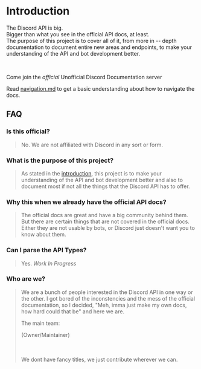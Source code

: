 # Introduction

The Discord API is big.\
Bigger than what you see in the official API docs, at least.\
The purpose of this project is to cover all of it, from more in -- depth
documentation to document entire new areas and endpoints, to make your
understanding of the API and bot development better.

<br>

Come join the *official* Unofficial Discord Documentation server

<server id="zVB5P96GE2"></server>

<note>

Read [navigation.md](https://discord-undoc.github.io/discord-undoc-theme/kbdcombo.html)
to get a basic understanding about how to navigate the docs.

</note>

## FAQ

### Is this official?

> No. We are not affiliated with Discord in any sort or form.

### What is the purpose of this project?

> As stated in the [introduction](#introduction), this project is to make your
> understanding of the API and bot development better and also to document
> most if not all the things that the Discord API has to offer.

### Why this when we already have the official API docs?

> The official docs are great and have a big community behind them.
> But there are certain things that are not covered in the official docs.
> Either they are not usable by bots, or Discord just doesn't want you to know about them.

### Can I parse the API Types?

> Yes. *Work In Progress*

### Who are we?

> We are a bunch of people interested in the Discord API in one way or the
> other. I <user id="841509053422632990"></user> got bored of the
> inconstencies and the mess of the official documentation, so I decided,
> "Meh, imma just make my own docs, how hard could that be" and here we are.
>
> The main team:
>
> <user id="841509053422632990"></user> (Owner/Maintainer)\
> <user id="755792681313108018"></user>\
> <user id="828387742575624222"></user>\
> <user id="190160914765316096"></user>
>
> We dont have fancy titles, we just contribute wherever we can.
